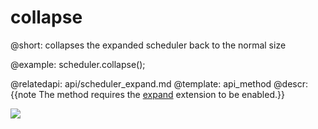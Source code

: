 collapse
=============

@short: 
	collapses the expanded scheduler back to the normal size

@example: 
scheduler.collapse();


@relatedapi:
	api/scheduler_expand.md
@template:	api_method
@descr: 
{{note The method requires the [expand](extensions_list.md#expand) extension to be enabled.}}

<img src="api/collapse_method.png"/>






